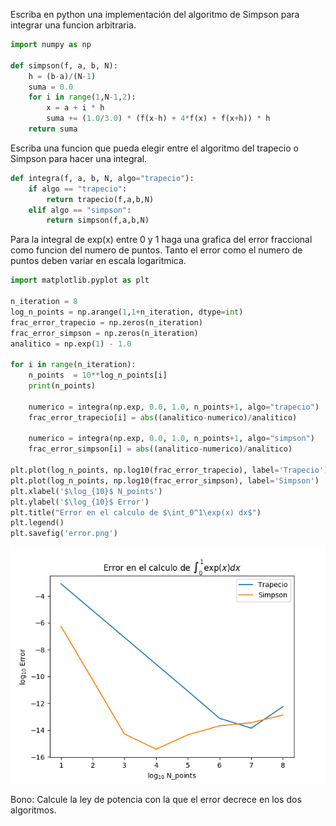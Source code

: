 Escriba en python una implementación del algoritmo de Simpson para integrar una funcion arbitraria.


```python
import numpy as np

def simpson(f, a, b, N):
    h = (b-a)/(N-1)
    suma = 0.0
    for i in range(1,N-1,2):
        x = a + i * h 
        suma += (1.0/3.0) * (f(x-h) + 4*f(x) + f(x+h)) * h
    return suma
```

Escriba una funcion que pueda elegir entre el algoritmo del trapecio o Simpson para hacer una integral.

```python
def integra(f, a, b, N, algo="trapecio"):
    if algo == "trapecio":
        return trapecio(f,a,b,N)
    elif algo == "simpson":
        return simpson(f,a,b,N)
```

Para la integral de exp(x) entre 0 y 1 haga una grafica del error fraccional como funcion del numero de puntos. Tanto el error como el numero de puntos deben variar en escala logaritmica.


```python
import matplotlib.pyplot as plt

n_iteration = 8
log_n_points = np.arange(1,1+n_iteration, dtype=int)
frac_error_trapecio = np.zeros(n_iteration)
frac_error_simpson = np.zeros(n_iteration)
analitico = np.exp(1) - 1.0

for i in range(n_iteration):
    n_points  = 10**log_n_points[i]
    print(n_points)

    numerico = integra(np.exp, 0.0, 1.0, n_points+1, algo="trapecio")
    frac_error_trapecio[i] = abs((analitico-numerico)/analitico)

    numerico = integra(np.exp, 0.0, 1.0, n_points+1, algo="simpson")
    frac_error_simpson[i] = abs((analitico-numerico)/analitico)
    
plt.plot(log_n_points, np.log10(frac_error_trapecio), label='Trapecio')
plt.plot(log_n_points, np.log10(frac_error_simpson), label='Simpson')
plt.xlabel('$\log_{10}$ N_points')
plt.ylabel('$\log_{10}$ Error')
plt.title("Error en el calculo de $\int_0^1\exp(x) dx$")
plt.legend()
plt.savefig('error.png')
```

![error](fig/error.png)

Bono: Calcule la ley de potencia con la que el error decrece en los dos algoritmos.

    


